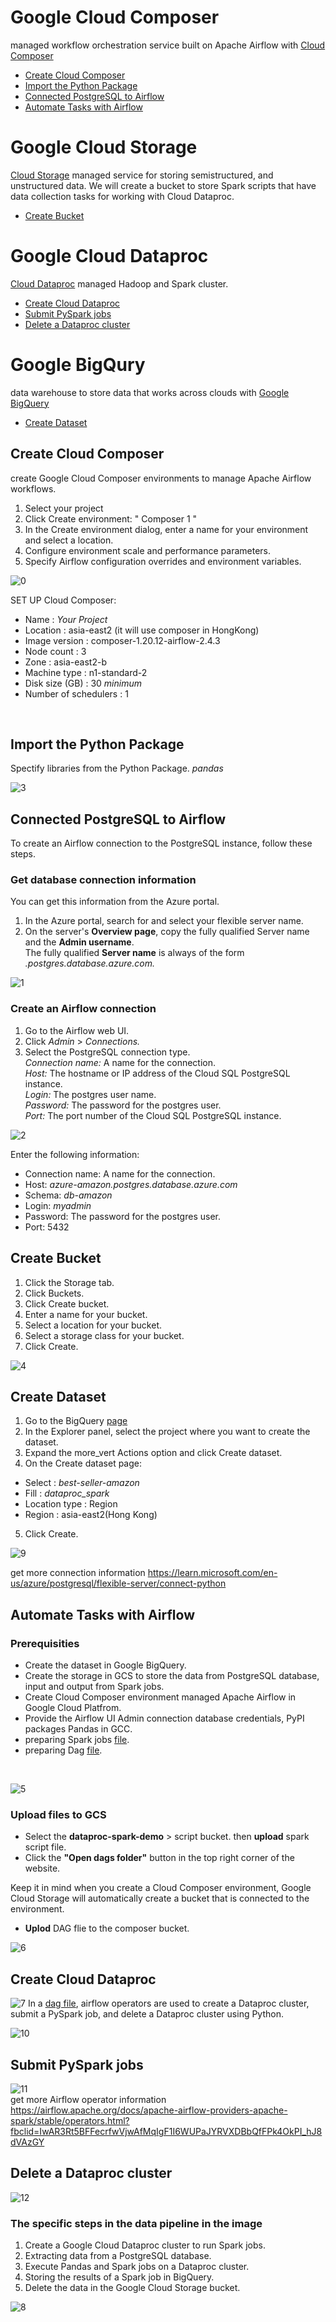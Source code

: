 Google Cloud Composer
============
managed workflow orchestration service built on Apache Airflow with [Cloud Composer](https://cloud.google.com/composer?hl=en)
<br>

- [Create Cloud Composer](02-data-pipeline.md#Create-Cloud-Composer)
- [Import the Python Package](02-data-pipeline.md#Import-the-Python-Package)
- [Connected PostgreSQL to Airflow](02-data-pipeline.md#Connected-PostgreSQL-to-Airflow)
- [Automate Tasks with Airflow](02-data-pipeline.md#Automate-Tasks-with-Airflow )

Google Cloud Storage
============
[Cloud Storage](https://cloud.google.com/storage) managed service for storing semistructured, and unstructured data. We will create a bucket to store Spark scripts that have data collection tasks for working with Cloud Dataproc.
<br>

- [Create Bucket](02-data-pipeline.md#Create-Bucket)

Google Cloud Dataproc
============
[Cloud Dataproc](https://cloud.google.com/dataproc?hl=en) managed Hadoop and Spark cluster. 
<br>
- [Create Cloud Dataproc](02-data-pipeline.md#Create-Cloud-Dataproc)
- [Submit PySpark jobs](02-data-pipeline.md#Submit-PySpark-jobs)
- [Delete a Dataproc cluster](02-data-pipeline.md#Delete-a-Dataproc-cluster)
  
Google BigQury 
============
data warehouse to store data that works across clouds with [Google BigQuery](https://console.cloud.google.com/bigquery)
<br>
- [Create Dataset](02-data-pipeline.md#CreateCreate-Dataset)

## Create Cloud Composer
create Google Cloud Composer environments to manage Apache Airflow workflows.<br>
1. Select your project<br>
2. Click Create environment: " Composer 1 "<br>
3. In the Create environment dialog, enter a name for your environment and select a location.<br>
4. Configure environment scale and performance parameters.<br>
5. Specify Airflow configuration overrides and environment variables.<br>

![0](/images/0.png)

SET UP Cloud Composer:
- Name : _Your Project_
- Location : asia-east2 (it will use composer in HongKong)
- Image version : composer-1.20.12-airflow-2.4.3
- Node count : 3
- Zone : asia-east2-b
- Machine type : n1-standard-2
- Disk size (GB) : 30 _minimum_
- Number of schedulers : 1
<br>

## Import the Python Package
Spectify libraries from the Python Package. _pandas_ <br>

![3](/images/3.png)

## Connected PostgreSQL to Airflow
To create an Airflow connection to the PostgreSQL instance, follow these steps.<br>
### Get database connection information
You can get this information from the Azure portal.<br>
1. In the Azure portal, search for and select your flexible server name.<br>
2. On the server's **Overview page**, copy the fully qualified Server name and the **Admin username**. <br>
The fully qualified **Server name** is always of the form _<my-server-name>.postgres.database.azure.com._

![1](/images/1.png)
### Create an Airflow connection
1. Go to the Airflow web UI.<br>
2. Click _Admin_ > _Connections._<br>
3. Select the PostgreSQL connection type.<br>
_Connection name:_ A name for the connection.<br>
_Host:_ The hostname or IP address of the Cloud SQL PostgreSQL instance.<br>
_Login:_ The postgres user name.<br>
_Password:_ The password for the postgres user.<br>
_Port:_ The port number of the Cloud SQL PostgreSQL instance.<br>

![2](/images/2.png)

Enter the following information:
- Connection name: A name for the connection.
- Host: _azure-amazon.postgres.database.azure.com_
- Schema: _db-amazon_
- Login: _myadmin_
- Password: The password for the postgres user.
- Port: 5432


## Create Bucket
1. Click the Storage tab.<br>
2. Click Buckets.<br>
3. Click Create bucket.<br>
4. Enter a name for your bucket.<br>
5. Select a location for your bucket.<br>
6. Select a storage class for your bucket.<br>
7. Click Create.<br>

![4](/images/4.png)

## Create Dataset
1. Go to the BigQuery [page](https://console.cloud.google.com/bigquery)<br>
2. In the Explorer panel, select the project where you want to create the dataset.<br>
3. Expand the more_vert Actions option and click Create dataset.<br>
4. On the Create dataset page:<br>
- Select : _best-seller-amazon_
- Fill : _dataproc_spark_
- Location type : Region
- Region : asia-east2(Hong Kong)<br>

5. Click Create.

![9](/images/9.png)

get more connection information https://learn.microsoft.com/en-us/azure/postgresql/flexible-server/connect-python

## Automate Tasks with Airflow
### Prerequisities
- Create the dataset in Google BigQuery.<br>
- Create the storage in GCS to store the data from PostgreSQL database, input and output from Spark jobs.<br>
- Create Cloud Composer environment managed Apache Airflow in Google Cloud Platfrom.<br>
- Provide the Airflow UI Admin connection database credentials, PyPI packages Pandas in GCC.<br>
- preparing Spark jobs [file](final-spark.py).<br>
- preparing  Dag [file](dags_spark_loop.py).<br>
<br>


![5](/images/5.png)


### Upload files to GCS<br> 
- Select the **dataproc-spark-demo** > script bucket. then **upload** spark script file.<br>
- Click the **"Open dags folder"** button in the top right corner of the website.<br>
  
Keep it in mind when you create a Cloud Composer environment, Google Cloud Storage will automatically create a bucket that is connected to the environment.<br>
- **Uplod** DAG flie to the composer bucket.

![6](/images/6.png)

## Create Cloud Dataproc
![7](/images/7.png)
In a [dag file](Inventory2Q2022.ipynb), airflow operators are used to create a Dataproc cluster, submit a PySpark job, and delete a Dataproc cluster using Python.


![10](/images/10.png)

## Submit PySpark jobs
![11](/images/11.png)
<br>
get more Airflow operator information <br>
https://airflow.apache.org/docs/apache-airflow-providers-apache-spark/stable/operators.html?fbclid=IwAR3Rt5BFFecrfwVjwAfMqIgF1I6WUPaJYRVXDBbQfFPk4OkPI_hJ8dVAzGY


## Delete a Dataproc cluster
![12](/images/12.png)

### The specific steps in the data pipeline in the image
1. Create a Google Cloud Dataproc cluster to run Spark jobs.<br>
2. Extracting data from a PostgreSQL database.<br>
3. Execute Pandas and Spark jobs on a Dataproc cluster. <br>
4. Storing the results of a Spark job in BigQuery. <br>
5. Delete the data in the Google Cloud Storage bucket.<br>

![8](/images/8.png)


